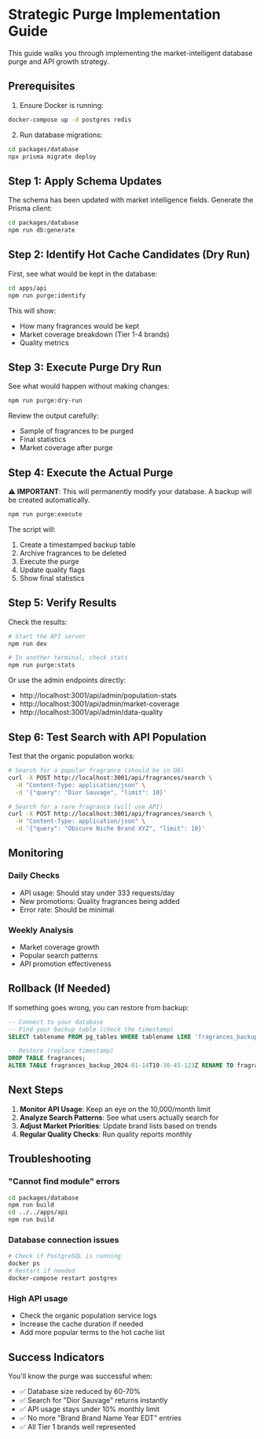 # Strategic Purge Implementation Guide

This guide walks you through implementing the market-intelligent database purge and API growth strategy.

## Prerequisites

1. Ensure Docker is running:
```bash
docker-compose up -d postgres redis
```

2. Run database migrations:
```bash
cd packages/database
npx prisma migrate deploy
```

## Step 1: Apply Schema Updates

The schema has been updated with market intelligence fields. Generate the Prisma client:

```bash
cd packages/database
npm run db:generate
```

## Step 2: Identify Hot Cache Candidates (Dry Run)

First, see what would be kept in the database:

```bash
cd apps/api
npm run purge:identify
```

This will show:
- How many fragrances would be kept
- Market coverage breakdown (Tier 1-4 brands)
- Quality metrics

## Step 3: Execute Purge Dry Run

See what would happen without making changes:

```bash
npm run purge:dry-run
```

Review the output carefully:
- Sample of fragrances to be purged
- Final statistics
- Market coverage after purge

## Step 4: Execute the Actual Purge

⚠️ **IMPORTANT**: This will permanently modify your database. A backup will be created automatically.

```bash
npm run purge:execute
```

The script will:
1. Create a timestamped backup table
2. Archive fragrances to be deleted
3. Execute the purge
4. Update quality flags
5. Show final statistics

## Step 5: Verify Results

Check the results:

```bash
# Start the API server
npm run dev

# In another terminal, check stats
npm run purge:stats
```

Or use the admin endpoints directly:
- http://localhost:3001/api/admin/population-stats
- http://localhost:3001/api/admin/market-coverage
- http://localhost:3001/api/admin/data-quality

## Step 6: Test Search with API Population

Test that the organic population works:

```bash
# Search for a popular fragrance (should be in DB)
curl -X POST http://localhost:3001/api/fragrances/search \
  -H "Content-Type: application/json" \
  -d '{"query": "Dior Sauvage", "limit": 10}'

# Search for a rare fragrance (will use API)
curl -X POST http://localhost:3001/api/fragrances/search \
  -H "Content-Type: application/json" \
  -d '{"query": "Obscure Niche Brand XYZ", "limit": 10}'
```

## Monitoring

### Daily Checks
- API usage: Should stay under 333 requests/day
- New promotions: Quality fragrances being added
- Error rate: Should be minimal

### Weekly Analysis
- Market coverage growth
- Popular search patterns
- API promotion effectiveness

## Rollback (If Needed)

If something goes wrong, you can restore from backup:

```sql
-- Connect to your database
-- Find your backup table (check the timestamp)
SELECT tablename FROM pg_tables WHERE tablename LIKE 'fragrances_backup_%';

-- Restore (replace timestamp)
DROP TABLE fragrances;
ALTER TABLE fragrances_backup_2024-01-14T10-30-45-123Z RENAME TO fragrances;
```

## Next Steps

1. **Monitor API Usage**: Keep an eye on the 10,000/month limit
2. **Analyze Search Patterns**: See what users actually search for
3. **Adjust Market Priorities**: Update brand lists based on trends
4. **Regular Quality Checks**: Run quality reports monthly

## Troubleshooting

### "Cannot find module" errors
```bash
cd packages/database
npm run build
cd ../../apps/api
npm run build
```

### Database connection issues
```bash
# Check if PostgreSQL is running
docker ps
# Restart if needed
docker-compose restart postgres
```

### High API usage
- Check the organic population service logs
- Increase the cache duration if needed
- Add more popular terms to the hot cache list

## Success Indicators

You'll know the purge was successful when:
- ✅ Database size reduced by 60-70%
- ✅ Search for "Dior Sauvage" returns instantly
- ✅ API usage stays under 10% monthly limit
- ✅ No more "Brand Brand Name Year EDT" entries
- ✅ All Tier 1 brands well represented
